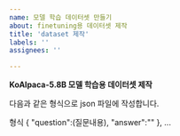 ```yaml
---
name: 모델 학습 데이터셋 만들기
about: finetuning용 데이터셋 제작
title: 'dataset 제작'
labels: ''
assignees: ''

---
```


**KoAlpaca-5.8B 모델 학습용 데이터셋 제작**

다음과 같은 형식으로 json 파일에 작성합니다.

형식
{
"question":(질문내용),
"answer":""
},
...
